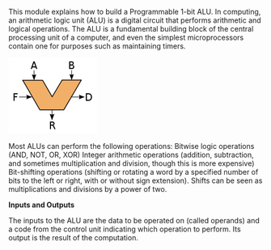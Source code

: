 This module explains how to build a Programmable 1-bit ALU. In computing, an arithmetic logic unit (ALU) is a digital circuit that performs arithmetic and logical operations. The ALU is a fundamental building block of the central processing unit of a computer, and even the simplest microprocessors contain one for purposes such as maintaining timers.

<img src="images/ALU_symbol.png">


Most ALUs can perform the following operations:
Bitwise logic operations (AND, NOT, OR, XOR)
Integer arithmetic operations (addition, subtraction, and sometimes multiplication and division, though this is more expensive)
Bit-shifting operations (shifting or rotating a word by a specified number of bits to the left or right, with or without sign extension). Shifts can be seen as multiplications and divisions by a power of two.

**Inputs and Outputs**

The inputs to the ALU are the data to be operated on (called operands) and a code from the control unit indicating which operation to perform. Its output is the result of the computation.
